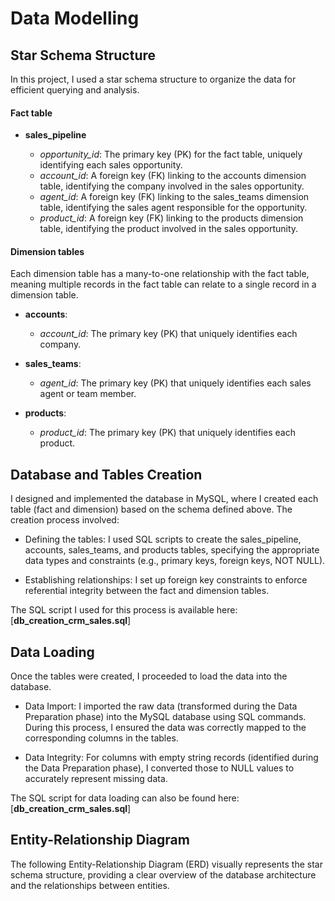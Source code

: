 # Data Modelling

## Star Schema Structure

In this project, I used a star schema structure to organize the data for efficient querying and analysis.

#### Fact table

* **sales_pipeline**
  
  * *opportunity_id*: The primary key (PK) for the fact table, uniquely identifying each sales opportunity.
  * *account_id*: A foreign key (FK) linking to the accounts dimension table, identifying the company involved in the sales opportunity.
  * *agent_id*: A foreign key (FK) linking to the sales_teams dimension table, identifying the sales agent responsible for the opportunity.
  * *product_id*: A foreign key (FK) linking to the products dimension table, identifying the product involved in the sales opportunity.
      
#### Dimension tables

Each dimension table has a many-to-one relationship with the fact table, meaning multiple records in the fact table can relate to a single record in a dimension table.

* **accounts**:

  * *account_id*: The primary key (PK) that uniquely identifies each company.

* **sales_teams**:

  * *agent_id*: The primary key (PK) that uniquely identifies each sales agent or team member.

* **products**:

  * *product_id*: The primary key (PK) that uniquely identifies each product.

## Database and Tables Creation

I designed and implemented the database in MySQL, where I created each table (fact and dimension) based on the schema defined above. The creation process involved:

* Defining the tables: I used SQL scripts to create the sales_pipeline, accounts, sales_teams, and products tables, specifying the appropriate data types and constraints (e.g., primary keys, foreign keys, NOT NULL).

* Establishing relationships: I set up foreign key constraints to enforce referential integrity between the fact and dimension tables.

The SQL script I used for this process is available here: [**db_creation_crm_sales.sql**]

## Data Loading 

Once the tables were created, I proceeded to load the data into the database.

* Data Import: I imported the raw data (transformed during the Data Preparation phase) into the MySQL database using SQL commands. During this process, I ensured the data was correctly mapped to the corresponding columns in the tables.

* Data Integrity: For columns with empty string records (identified during the Data Preparation phase), I converted those to NULL values to accurately represent missing data.

The SQL script for data loading can also be found here: [**db_creation_crm_sales.sql**]

## Entity-Relationship Diagram

The following Entity-Relationship Diagram (ERD) visually represents the star schema structure, providing a clear overview of the database architecture and the relationships between entities.

